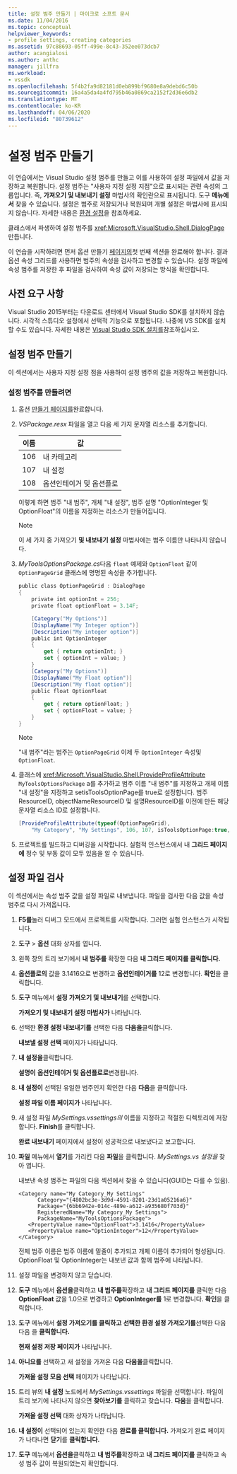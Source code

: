 ```yaml
---
title: 설정 범주 만들기 | 마이크로 소프트 문서
ms.date: 11/04/2016
ms.topic: conceptual
helpviewer_keywords:
- profile settings, creating categories
ms.assetid: 97c88693-05ff-499e-8c43-352ee073dcb7
author: acangialosi
ms.author: anthc
manager: jillfra
ms.workload:
- vssdk
ms.openlocfilehash: 5f4b2fa9d82181d0eb899bf9680e8a9debd6c50b
ms.sourcegitcommit: 16a4a5da4a4fd795b46a0869ca2152f2d36e6db2
ms.translationtype: MT
ms.contentlocale: ko-KR
ms.lasthandoff: 04/06/2020
ms.locfileid: "80739612"
---
```

# <a name="create-a-settings-category"></a>설정 범주 만들기

이 연습에서는 Visual Studio 설정 범주를 만들고 이를 사용하여 설정 파일에서 값을 저장하고 복원합니다. 설정 범주는 "사용자 지정 설정 지점"으로 표시되는 관련 속성의 그룹입니다. 즉, **가져오기 및 내보내기 설정** 마법사의 확인란으로 표시됩니다. 도구 **메뉴에서** 찾을 수 있습니다. 설정은 범주로 저장되거나 복원되며 개별 설정은 마법사에 표시되지 않습니다. 자세한 내용은 [환경 설정](../ide/environment-settings.md)을 참조하세요.

클래스에서 파생하여 설정 범주를 <xref:Microsoft.VisualStudio.Shell.DialogPage> 만듭니다.

이 연습을 시작하려면 먼저 옵션 만들기 [페이지의](../extensibility/creating-an-options-page.md)첫 번째 섹션을 완료해야 합니다. 결과 옵션 속성 그리드를 사용하면 범주의 속성을 검사하고 변경할 수 있습니다. 설정 파일에 속성 범주를 저장한 후 파일을 검사하여 속성 값이 저장되는 방식을 확인합니다.

## <a name="prerequisites"></a>사전 요구 사항
 Visual Studio 2015부터는 다운로드 센터에서 Visual Studio SDK를 설치하지 않습니다. 시각적 스튜디오 설정에서 선택적 기능으로 포함됩니다. 나중에 VS SDK를 설치할 수도 있습니다. 자세한 내용은 [Visual Studio SDK 설치를](../extensibility/installing-the-visual-studio-sdk.md)참조하십시오.

## <a name="create-a-settings-category"></a>설정 범주 만들기
 이 섹션에서는 사용자 지정 설정 점을 사용하여 설정 범주의 값을 저장하고 복원합니다.

### <a name="to-create-a-settings-category"></a>설정 범주를 만들려면

1. 옵션 [만들기 페이지를](../extensibility/creating-an-options-page.md)완료합니다.

2. *VSPackage.resx* 파일을 열고 다음 세 가지 문자열 리소스를 추가합니다.

    |이름|값|
    |----------|-----------|
    |106|내 카테고리|
    |107|내 설정|
    |108|옵션인테이거 및 옵션플로|

     이렇게 하면 범주 "내 범주", 개체 "내 설정", 범주 설명 "OptionInteger 및 OptionFloat"의 이름을 지정하는 리소스가 만들어집니다.

    > [!NOTE]
    > 이 세 가지 중 가져오기 **및 내보내기 설정** 마법사에는 범주 이름만 나타나지 않습니다.

3. *MyToolsOptionsPackage.cs*다음 `float` 예제와 `OptionFloat` 같이 `OptionPageGrid` 클래스에 명명된 속성을 추가합니다.

    ```csharp
    public class OptionPageGrid : DialogPage
    {
        private int optionInt = 256;
        private float optionFloat = 3.14F;

        [Category("My Options")]
        [DisplayName("My Integer option")]
        [Description("My integer option")]
        public int OptionInteger
        {
            get { return optionInt; }
            set { optionInt = value; }
        }
        [Category("My Options")]
        [DisplayName("My Float option")]
        [Description("My float option")]
        public float OptionFloat
        {
            get { return optionFloat; }
            set { optionFloat = value; }
        }
    }
    ```

    > [!NOTE]
    > "내 범주"라는 범주는 `OptionPageGrid` 이제 두 `OptionInteger` 속성및 `OptionFloat`.

4. 클래스에 <xref:Microsoft.VisualStudio.Shell.ProvideProfileAttribute> `MyToolsOptionsPackage` a를 추가하고 범주 이름 "내 범주"를 지정하고 개체 이름 "내 설정"을 지정하고 setisToolsOptionPage를 true로 설정합니다. 범주ResourceID, objectNameResourceID 및 설명ResourceID를 이전에 만든 해당 문자열 리소스 ID로 설정합니다.

    ```csharp
    [ProvideProfileAttribute(typeof(OptionPageGrid),
        "My Category", "My Settings", 106, 107, isToolsOptionPage:true, DescriptionResourceID = 108)]
    ```

5. 프로젝트를 빌드하고 디버깅을 시작합니다. 실험적 인스턴스에서 내 **그리드 페이지에** 정수 및 부동 값이 모두 있음을 알 수 있습니다.

## <a name="examine-the-settings-file"></a>설정 파일 검사
 이 섹션에서는 속성 범주 값을 설정 파일로 내보냅니다. 파일을 검사한 다음 값을 속성 범주로 다시 가져옵니다.

1. **F5를**눌러 디버그 모드에서 프로젝트를 시작합니다. 그러면 실험 인스턴스가 시작됩니다.

2. **도구** > **옵션** 대화 상자를 엽니다.

3. 왼쪽 창의 트리 보기에서 **내 범주를** 확장한 다음 **내 그리드 페이지를 클릭합니다.**

4. **옵션플로의** 값을 3.1416으로 변경하고 **옵션인테이거를** 12로 변경합니다. **확인**을 클릭합니다.

5. **도구** 메뉴에서 **설정 가져오기 및 내보내기**를 선택합니다.

     **가져오기 및 내보내기 설정 마법사가** 나타납니다.

6. 선택한 **환경 설정 내보내기를** 선택한 다음 **다음을**클릭합니다.

     **내보낼 설정 선택** 페이지가 나타납니다.

7. **내 설정을**클릭합니다.

     **설명이** **옵션인테이거 및 옵션플로로**변경됩니다.

8. **내 설정이** 선택된 유일한 범주인지 확인한 다음 **다음**을 클릭합니다.

     **설정 파일 이름 페이지가** 나타납니다.

9. 새 설정 파일 *MySettings.vssettings의* 이름을 지정하고 적절한 디렉토리에 저장합니다. **Finish**를 클릭합니다.

     **완료 내보내기** 페이지에서 설정이 성공적으로 내보냈다고 보고합니다.

10. **파일** 메뉴에서 **열기**를 가리킨 다음 **파일**을 클릭합니다. *MySettings.vs 설정을* 찾아 엽니다.

     내보낸 속성 범주는 파일의 다음 섹션에서 찾을 수 있습니다(GUID는 다를 수 있음).

    ```
    <Category name="My Category_My Settings"
          Category="{4802bc3e-3d9d-4591-8201-23d1a05216a6}"
          Package="{6bb6942e-014c-489e-a612-a935680f703d}"
          RegisteredName="My Category_My Settings">
          PackageName="MyToolsOptionsPackage">
       <PropertyValue name="OptionFloat">3.1416</PropertyValue>
       <PropertyValue name="OptionInteger">12</PropertyValue>
    </Category>
    ```

     전체 범주 이름은 범주 이름에 밑줄이 추가되고 개체 이름이 추가되어 형성됩니다. OptionFloat 및 OptionInteger는 내보낸 값과 함께 범주에 나타납니다.

11. 설정 파일을 변경하지 않고 닫습니다.

12. **도구** 메뉴에서 **옵션을**클릭하고 **내 범주를**확장하고 **내 그리드 페이지를** 클릭한 다음 **OptionFloat** 값을 1.0으로 변경하고 **OptionInteger를** 1로 변경합니다. **확인**을 클릭합니다.

13. **도구** 메뉴에서 **설정 가져오기를 클릭하고** **선택한 환경 설정 가져오기를**선택한 다음 다음 을 **클릭합니다.**

     **현재 설정 저장 페이지가** 나타납니다.

14. **아니요를** 선택하고 새 설정을 가져온 다음 **다음을**클릭합니다.

     **가져올 설정 모음 선택** 페이지가 나타납니다.

15. 트리 뷰의 **내 설정** 노드에서 *MySettings.vssettings* 파일을 선택합니다. 파일이 트리 보기에 나타나지 않으면 **찾아보기를** 클릭하고 찾습니다. **다음**을 클릭합니다.

     **가져올 설정 선택** 대화 상자가 나타납니다.

16. **내 설정이** 선택되어 있는지 확인한 다음 **완료를 클릭합니다.** 가져오기 완료 페이지가 나타나면 **닫기**를 **클릭합니다.**

17. **도구** 메뉴에서 **옵션을**클릭하고 **내 범주를**확장하고 **내 그리드 페이지를** 클릭하고 속성 범주 값이 복원되었는지 확인합니다.
